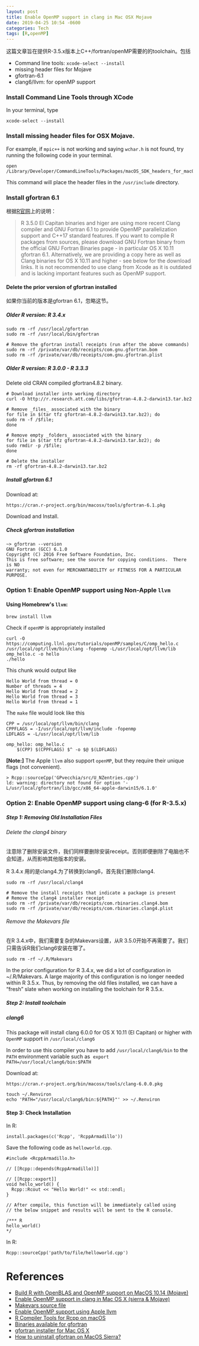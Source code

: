 ```yaml
---
layout: post
title: Enable OpenMP support in clang in Mac OSX Mojave
date: 2019-04-25 10:54 -0600
categories: Tech
tags: [R,openMP]
---
```


这篇文章旨在提供R-3.5.x版本上C++/fortran/openMP需要的的toolchain。包括
- Command line tools: `xcode-select --install`
- missing header files for Mojave
- gfortran-6.1
- clang6/llvm: for openMP support

### Install Command Line Tools through XCode

In your terminal, type
```
xcode-select --install
```

### Install missing header files for OSX Mojave.
For example, if `mpic++` is not working and saying `wchar.h` is not found, try running the following code in your terminal.

```
open /Library/Developer/CommandLineTools/Packages/macOS_SDK_headers_for_macOS_10.14.pkg
```

This command will place the header files in the `/usr/include` directory.

### Install gfortran 6.1
根据[R官网](https://cran.r-project.org/bin/macosx/tools/)上的说明：
> R 3.5.0 El Capitan binaries and higer are using more recent Clang compiler and GNU Fortran 6.1 to provide OpenMP parallelization support and C++17 standard features. If you want to compile R packages from sources, please download GNU Fortran binary from the official GNU Fortran Binaries page - in particular OS X 10.11 gfortran 6.1. Alternatively, we are providing a copy here as well as Clang binaries for OS X 10.11 and higher - see below for the download links. It is not recommended to use clang from Xcode as it is outdated and is lacking important features such as OpenMP support.

#### Delete the prior version of gfortran installed
如果你当前的版本是gfortran 6.1，忽略这节。

##### Older R version: R 3.4.x
```
sudo rm -rf /usr/local/gfortran
sudo rm -rf /usr/local/bin/gfortran

# Remove the gfortran install receipts (run after the above commands)
sudo rm -rf /private/var/db/receipts/com.gnu.gfortran.bom
sudo rm -rf /private/var/db/receipts/com.gnu.gfortran.plist
```

##### Older R version: R 3.0.0 - R 3.3.3
Delete old CRAN compiled gfortran4.8.2 binary.
```
# Download installer into working directory
curl -O http://r.research.att.com/libs/gfortran-4.8.2-darwin13.tar.bz2

# Remove _files_ associated with the binary
for file in $(tar tfz gfortran-4.8.2-darwin13.tar.bz2); do
sudo rm -f /$file;
done

# Remove empty _folders_ associated with the binary
for file in $(tar tfz gfortran-4.8.2-darwin13.tar.bz2); do
sudo rmdir -p /$file;
done

# Delete the installer
rm -rf gfortran-4.8.2-darwin13.tar.bz2
```

##### Install gfortran 6.1
Download at:
```
https://cran.r-project.org/bin/macosx/tools/gfortran-6.1.pkg
```
Download and Install.

##### Check gfortran installation
```
~> gfortran --version
GNU Fortran (GCC) 6.1.0
Copyright (C) 2016 Free Software Foundation, Inc.
This is free software; see the source for copying conditions.  There is NO
warranty; not even for MERCHANTABILITY or FITNESS FOR A PARTICULAR PURPOSE.
```


### Option 1: Enable OpenMP support using Non-Apple `llvm`

#### Using Homebrew's `llvm`:
```
brew install llvm
```

Check if `openMP` is appropriately installed
```
curl -O https://computing.llnl.gov/tutorials/openMP/samples/C/omp_hello.c
/usr/local/opt/llvm/bin/clang -fopenmp -L/usr/local/opt/llvm/lib omp_hello.c -o hello
./hello
```

This chunk would output like
```
Hello World from thread = 0
Number of threads = 4
Hello World from thread = 2
Hello World from thread = 3
Hello World from thread = 1
```

The `make` file would look like this
```
CPP = /usr/local/opt/llvm/bin/clang
CPPFLAGS = -I/usr/local/opt/llvm/include -fopenmp
LDFLAGS = -L/usr/local/opt/llvm/lib

omp_hello: omp_hello.c
    $(CPP) $(CPPFLAGS) $^ -o $@ $(LDFLAGS)
```

**[Note:]**
The Apple `llvm` also support `openMP`, but they require their unique flags (not convenient).

```{R}
> Rcpp::sourceCpp('GPvecchia/src/U_NZentries.cpp')
ld: warning: directory not found for option '-L/usr/local/gfortran/lib/gcc/x86_64-apple-darwin15/6.1.0'
```

### Option 2: Enable OpenMP support using clang-6 (for R-3.5.x)

##### Step 1: Removing Old Installation Files

###### Delete the clang4 binary
注意除了删除安装文件，我们同样要删除安装receipt。否则即便删除了电脑也不会知道，从而影响其他版本的安装。

R 3.4.x 用的是clang4.为了转换到clang6，首先我们删除clang4.

```
sudo rm -rf /usr/local/clang4

# Remove the install receipts that indicate a package is present
# Remove the clang4 installer receipt
sudo rm -rf /private/var/db/receipts/com.rbinaries.clang4.bom
sudo rm -rf /private/var/db/receipts/com.rbinaries.clang4.plist
```

###### Remove the Makevars file
在R 3.4.x中，我们需要复杂的Makevars设置，从R 3.5.0开始不再需要了。我们只需告诉R我们clang6安装在哪了。
```
sudo rm -rf ~/.R/Makevars
```
In the prior configuration for R 3.4.x, we did a lot of configuration in ~/.R/Makevars. A large majority of this configuration is no longer needed within R 3.5.x. Thus, by removing the old files installed, we can have a “fresh” slate when working on installing the toolchain for R 3.5.x.


##### Step 2: Install toolchain

##### clang6
This package will install clang 6.0.0 for OS X 10.11 (El Capitan) or higher with `OpenMP` support in `/usr/local/clang6`

In order to use this compiler you have to add `/usr/local/clang6/bin` to the `PATH` environment variable such as
 `export PATH=/usr/local/clang6/bin:$PATH`

Download at:
```
https://cran.r-project.org/bin/macosx/tools/clang-6.0.0.pkg
```

```
touch ~/.Renviron
echo 'PATH="/usr/local/clang6/bin:${PATH}"' >> ~/.Renviron
```


#### Step 3: Check Installation

In R:
```
install.packages(c('Rcpp', 'RcppArmadillo'))
```

Save the following code as `helloworld.cpp`.
```
#include <RcppArmadillo.h>   

// [[Rcpp::depends(RcppArmadillo)]]

// [[Rcpp::export]]
void hello_world() {
  Rcpp::Rcout << "Hello World!" << std::endl;  
}

// After compile, this function will be immediately called using
// the below snippet and results will be sent to the R console.

/*** R
hello_world()
*/
```

In R:
```
Rcpp::sourceCpp('path/to/file/helloworld.cpp')
```

# References
- [Build R with OpenBLAS and OpenMP support on MacOS 10.14 (Mojave)](https://www.btskinner.me/code/install-r-with-openblas-and-openmp-on-macos-mojave/)
- [Enable OpenMP support in clang in Mac OS X (sierra & Mojave)](https://stackoverflow.com/questions/43555410/enable-openmp-support-in-clang-in-mac-os-x-sierra-mojave)
- [Makevars source file](https://gist.github.com/btskinner/81511cbc878eb08c8abcccef6c30f829)
- [Enable OpenMP support using Apple llvm ](https://iscinumpy.gitlab.io/post/omp-on-high-sierra/)
- [R Compiler Tools for Rcpp on macOS](http://thecoatlessprofessor.com/programming/r-compiler-tools-for-rcpp-on-macos/)
- [Binaries available for gfortran](https://gcc.gnu.org/wiki/GFortranBinaries#MacOS)
- [gfortran installer for Mac OS X](https://github.com/fxcoudert/gfortran-for-macOS/releases)
- [How to uninstall gfortran on MacOS Sierra?](https://stackoverflow.com/questions/44931195/how-to-uninstall-gfortran-on-macos-sierra)
